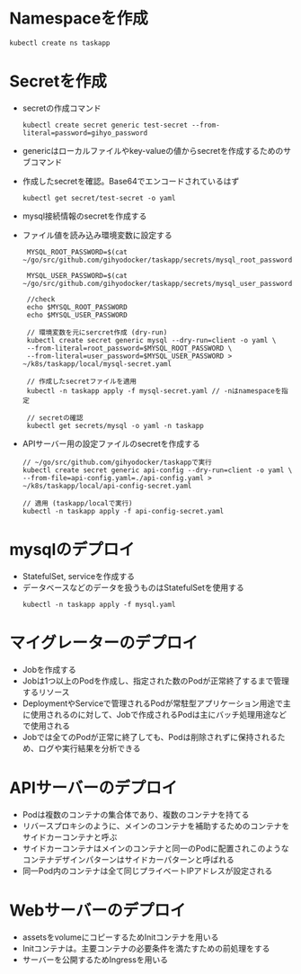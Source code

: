 # Namespaceを作成

```
kubectl create ns taskapp
```

# Secretを作成

- secretの作成コマンド
    ```
    kubectl create secret generic test-secret --from-literal=password=gihyo_password
    ```

- genericはローカルファイルやkey-valueの値からsecretを作成するためのサブコマンド
- 作成したsecretを確認。Base64でエンコードされているはず
    ```
    kubectl get secret/test-secret -o yaml
    ```

- mysql接続情報のsecretを作成する  
- ファイル値を読み込み環境変数に設定する  
  ```
   MYSQL_ROOT_PASSWORD=$(cat ~/go/src/github.com/gihyodocker/taskapp/secrets/mysql_root_password)  

   MYSQL_USER_PASSWORD=$(cat ~/go/src/github.com/gihyodocker/taskapp/secrets/mysql_user_password)

   //check
   echo $MYSQL_ROOT_PASSWORD
   echo $MYSQL_USER_PASSWORD

   // 環境変数を元にsercret作成 (dry-run)
   kubectl create secret generic mysql --dry-run=client -o yaml \
   --from-literal=root_password=$MYSQL_ROOT_PASSWORD \
   --from-literal=user_password=$MYSQL_USER_PASSWORD > ~/k8s/taskapp/local/mysql-secret.yaml

   // 作成したsecretファイルを適用
   kubectl -n taskapp apply -f mysql-secret.yaml // -nはnamespaceを指定

   // secretの確認
   kubectl get secrets/mysql -o yaml -n taskapp
  ```

- APIサーバー用の設定ファイルのsecretを作成する
    ```
    // ~/go/src/github.com/gihyodocker/taskappで実行
    kubectl create secret generic api-config --dry-run=client -o yaml \
    --from-file=api-config.yaml=./api-config.yaml > ~/k8s/taskapp/local/api-config-secret.yaml

    // 適用 (taskapp/localで実行)
    kubectl -n taskapp apply -f api-config-secret.yaml 
    ```

# mysqlのデプロイ
- StatefulSet, serviceを作成する
- データベースなどのデータを扱うものはStatefulSetを使用する
    ```
    kubectl -n taskapp apply -f mysql.yaml
    ```

# マイグレーターのデプロイ
- Jobを作成する
- Jobは1つ以上のPodを作成し、指定された数のPodが正常終了するまで管理するリソース
- DeploymentやServiceで管理されるPodが常駐型アプリケーション用途で主に使用されるのに対して、Jobで作成されるPodは主にバッチ処理用途などで使用される
- Jobでは全てのPodが正常に終了しても、Podは削除されずに保持されるため、ログや実行結果を分析できる

# APIサーバーのデプロイ
- Podは複数のコンテナの集合体であり、複数のコンテナを持てる
- リバースプロキシのように、メインのコンテナを補助するためのコンテナをサイドカーコンテナと呼ぶ
- サイドカーコンテナはメインのコンテナと同一のPodに配置されこのようなコンテナデザインパターンはサイドカーパターンと呼ばれる
- 同一Pod内のコンテナは全て同じプライベートIPアドレスが設定される

# Webサーバーのデプロイ
- assetsをvolumeにコピーするためInitコンテナを用いる
- Initコンテナは。主要コンテナの必要条件を満たすための前処理をする
- サーバーを公開するためIngressを用いる